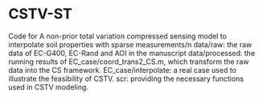 # CSTV-ST
Code for A non-prior total variation compressed sensing model to interpolate soil properties with sparse measurements/n
data/raw: the raw data of EC-G400, EC-Rand and AOI in the manuscript
data/processed: the running results of EC_case/coord_trans2_CS.m, which transform the raw data into the CS framework.
EC_case/interpolate: a real case used to illustrate the feasibility of CSTV.
scr: providing the necessary functions used in CSTV modeling.
